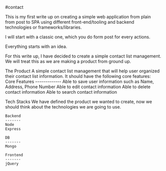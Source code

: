 #contact

This is my first write up on creating a simple web application from plain from post to SPA using different front-end/tooling and backend technologies or frameworks/libraries.

I will start with a classic one, which you do form post for every actions. 


Everything starts with an idea. 

For this write up, I have decided to create a simple contact list management. We will treat this as we are making a product from ground up.


The Product
A simple contact list management that will help user organized their contact list information. It should have the following core features:
    Core Features
    -------------
    Able to save user information such as Name, Address, Phone Number
    Able to edit contact information
    Able to delete contact information
    Able to search contact information


Tech Stacks
We have defined the product we wanted to create, now we should think about the technologies we are going to use. 

    Backend
    -------
    Node
    Express

    DB
    -------
    Mongo

    Frontend
    -------
    jQuery
    


